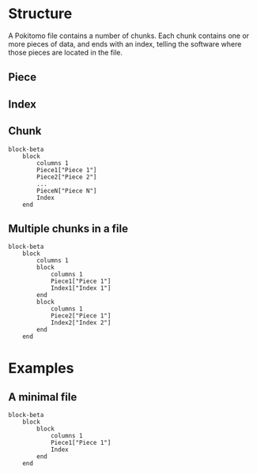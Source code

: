 # Structure
A Pokitomo file contains a number of chunks.
Each chunk contains one or more pieces of data, and ends with an index, telling the software where those pieces are located in the file.

## Piece
## Index
## Chunk
```mermaid
block-beta
    block
        columns 1
        Piece1["Piece 1"]
        Piece2["Piece 2"]
        ...
        PieceN["Piece N"]
        Index
    end
```

## Multiple chunks in a file
```mermaid
block-beta
    block
        columns 1
        block
            columns 1
            Piece1["Piece 1"]
            Index1["Index 1"]
        end
        block
            columns 1
            Piece2["Piece 1"]
            Index2["Index 2"]
        end
    end
```

# Examples
## A minimal file

```mermaid
block-beta
    block
        block
            columns 1
            Piece1["Piece 1"]
            Index
        end
    end
```

